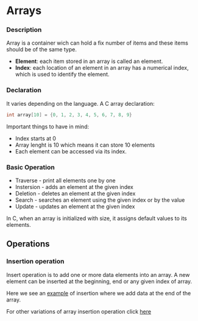 # Arrays 

### Description 

Array is a container wich can hold a fix number of items and these
items should be of the same type. 

- **Element**: each item stored in an array is called an element. 
- **Index**: each location of an element in an array has a numerical index,
which is used to identify the element. 

### Declaration 

It varies depending on the language. A C array declaration:

```c
int array[10] = {0, 1, 2, 3, 4, 5, 6, 7, 8, 9}
```

Important things to have in mind:
- Index starts at 0
- Array lenght is 10 which means it can store 10 elements
- Each element can be accessed via its index.

### Basic Operation

- Traverse - print all elements one by one 
- Instersion - adds an element at the given index
- Deletion - deletes an element at the given index
- Search - searches an element using the given index or by the value
- Update - updates an element at the given index

In C, when an array is initialized with size, it assigns default values to its 
elements.


## Operations

### Insertion operation 

Insert operation is to add one or more data elements into an array. A new element can be inserted at the beginning, end or any given index of array.

Here we see an [example](https://www.github.com/) of insertion where we add data at the end of the array.

For other variations of array insertion operation click [here](https://www.github.com/) 


